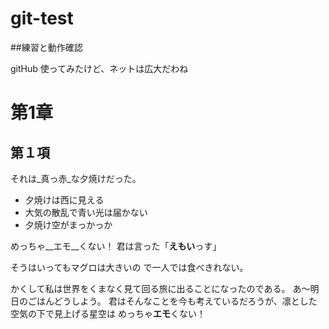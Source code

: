 # git-test
##練習と動作確認

gitHub 使ってみたけど、ネットは広大だわね

# 第1章
## 第１項

それは_真っ赤_な夕焼けだった。


* 夕焼けは西に見える
* 大気の散乱で青い光は届かない
* 夕焼け空がまっかっか

めっちゃ__エモ__くない！
君は言った「**えもい**っす」

そうはいってもマグロは大きいの  で一人では食べきれない。

かくして私は世界をくまなく見て回る旅に出ることになったのである。
あ～明日のごはんどうしよう。
君はそんなことを今も考えているだろうが、凛とした空気の下で見上げる星空は
めっちゃ**エモ**くない！
